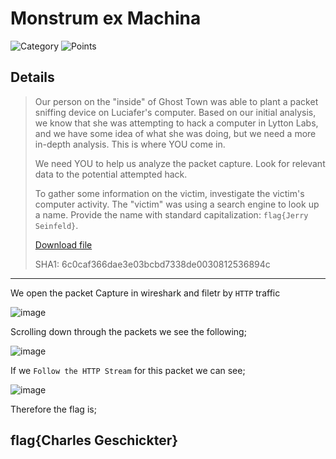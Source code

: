 # Monstrum ex Machina
![Category](http://img.shields.io/badge/Category-Traffic_Analysis-orange?style=for-the-badge) ![Points](http://img.shields.io/badge/Points-30-brightgreen?style=for-the-badge)

## Details

> Our person on the "inside" of Ghost Town was able to plant a packet sniffing device on Luciafer's computer. Based on our initial analysis, we know that she was attempting to hack a computer in Lytton Labs, and we have some idea of what she was doing, but we need a more in-depth analysis. This is where YOU come in.
> 
> We need YOU to help us analyze the packet capture. Look for relevant data to the potential attempted hack.
> 
> To gather some information on the victim, investigate the victim's computer activity. The "victim" was using a search engine to look up a name. Provide the name with standard capitalization: `flag{Jerry Seinfeld}`.
> 
> [Download file](https://tinyurl.com/35a45kc3)
> 
> SHA1: 6c0caf366dae3e03bcbd7338de0030812536894c
---

We open the packet Capture in wireshark and filetr by `HTTP` traffic

![image](https://user-images.githubusercontent.com/73170900/137827880-bf2cba4b-d515-4b2a-82b2-d376a2727238.png)

Scrolling down through the packets we see the following;

![image](https://user-images.githubusercontent.com/73170900/137827708-f7015399-4bde-4588-9db2-1e3b645c6692.png)

If we `Follow the HTTP Stream` for this packet we can see;

![image](https://user-images.githubusercontent.com/73170900/137827784-86b1adbe-792f-4f2e-a58d-d664c27fa9e1.png)

Therefore the flag is;

## flag{Charles Geschickter}
